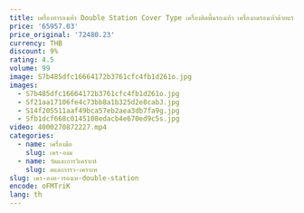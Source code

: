 ```yaml
---
title: เครื่องทํารองเท้า Double Station Cover Type เครื่องติดพื้นรองเท้า เครื่องกดรองเท้าด้วยแรงดันอากาศอัตโนมัติ
price: '65957.03'
price_original: '72480.23'
currency: THB
discount: 9%
rating: 4.5
volume: 99
image: S7b485dfc16664172b3761cfc4fb1d261o.jpg
images:
  - S7b485dfc16664172b3761cfc4fb1d261o.jpg
  - Sf21aa17106fe4c73bb8a1b325d2e8cabJ.jpg
  - S14f205511aaf49bca57eb2aea3db7fa9g.jpg
  - Sfb1dcf668c0145108edacb4e670ed9c5s.jpg
video: 4000270872227.mp4
categories:
  - name: เครื่องมือ
    slug: เคร-องม
  - name: วัดและการวิเคราะห์
    slug: ดและการว-เคราะห
slug: เคร-องท-ารองเท-double-station
encode: oFMTriK
lang: th
---
```

  